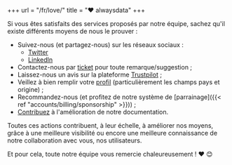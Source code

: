 +++
url = "/fr/love/"
title = "❤️ alwaysdata"
+++

Si vous êtes satisfaits des services proposés par notre équipe, sachez qu'il existe différents moyens de nous le prouver :

* Suivez-nous (et partagez-nous) sur les réseaux sociaux :
  * [Twitter](https://twitter.com/alwaysdata)
  * [LinkedIn](https://www.linkedin.com/company/alwaysdata/)
* Contactez-nous par [ticket](https://admin.alwaysdata.com/support/) pour toute remarque/suggestion ;
* Laissez-nous un avis sur la plateforme [Trustpilot](https://fr.trustpilot.com/evaluate/alwaysdata.com) ;
* Veillez à bien remplir votre [profil](https://admin.alwaysdata.com/admin/details/) (particulièrement les champs pays et origine) ;
* Recommandez-nous (et profitez de notre système de [parrainage]({{< ref "accounts/billing/sponsorship" >}})) ;
* [Contribuez](https://github.com/alwaysdata/documentation/) à l'amélioration de notre documentation.

Toutes ces actions contribuent, à leur échelle, à améliorer nos moyens, grâce à une meilleure visibilité ou encore une meilleure connaissance de notre collaboration avec vous, nos utilisateurs. 

Et pour cela, toute notre équipe vous remercie chaleureusement ! ❤️ &#x1F60A;